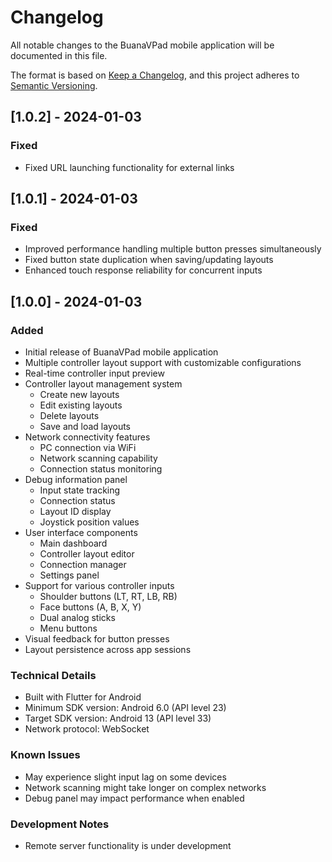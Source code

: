 # Changelog

All notable changes to the BuanaVPad mobile application will be documented in this file.

The format is based on [Keep a Changelog](https://keepachangelog.com/en/1.0.0/), and this project adheres to [Semantic Versioning](https://semver.org/spec/v2.0.0.html).

## [1.0.2] - 2024-01-03

### Fixed
- Fixed URL launching functionality for external links

## [1.0.1] - 2024-01-03

### Fixed
- Improved performance handling multiple button presses simultaneously
- Fixed button state duplication when saving/updating layouts
- Enhanced touch response reliability for concurrent inputs

## [1.0.0] - 2024-01-03

### Added
- Initial release of BuanaVPad mobile application
- Multiple controller layout support with customizable configurations
- Real-time controller input preview
- Controller layout management system
  - Create new layouts
  - Edit existing layouts
  - Delete layouts
  - Save and load layouts
- Network connectivity features
  - PC connection via WiFi
  - Network scanning capability
  - Connection status monitoring
- Debug information panel
  - Input state tracking
  - Connection status
  - Layout ID display
  - Joystick position values
- User interface components
  - Main dashboard
  - Controller layout editor
  - Connection manager
  - Settings panel
- Support for various controller inputs
  - Shoulder buttons (LT, RT, LB, RB)
  - Face buttons (A, B, X, Y)
  - Dual analog sticks
  - Menu buttons
- Visual feedback for button presses
- Layout persistence across app sessions

### Technical Details
- Built with Flutter for Android
- Minimum SDK version: Android 6.0 (API level 23)
- Target SDK version: Android 13 (API level 33)
- Network protocol: WebSocket

### Known Issues
- May experience slight input lag on some devices
- Network scanning might take longer on complex networks
- Debug panel may impact performance when enabled

### Development Notes
- Remote server functionality is under development